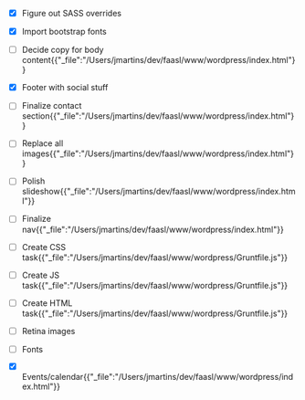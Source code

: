 - [x] Figure out SASS overrides
- [x] Import bootstrap fonts
- [ ] Decide copy for body content{{"_file":"/Users/jmartins/dev/faasl/www/wordpress/index.html"}}
- [x] Footer with social stuff
- [ ] Finalize contact section{{"_file":"/Users/jmartins/dev/faasl/www/wordpress/index.html"}}
- [ ] Replace all images{{"_file":"/Users/jmartins/dev/faasl/www/wordpress/index.html"}}
- [ ] Polish slideshow{{"_file":"/Users/jmartins/dev/faasl/www/wordpress/index.html"}}
- [ ] Finalize nav{{"_file":"/Users/jmartins/dev/faasl/www/wordpress/index.html"}}
- [ ] Create CSS task{{"_file":"/Users/jmartins/dev/faasl/www/wordpress/Gruntfile.js"}}
- [ ] Create JS task{{"_file":"/Users/jmartins/dev/faasl/www/wordpress/Gruntfile.js"}}
- [ ] Create HTML task{{"_file":"/Users/jmartins/dev/faasl/www/wordpress/Gruntfile.js"}}
- [ ] Retina images
- [ ] Fonts
- [x] Events/calendar{{"_file":"/Users/jmartins/dev/faasl/www/wordpress/index.html"}}

